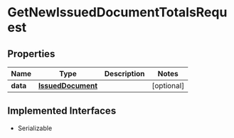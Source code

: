 

# GetNewIssuedDocumentTotalsRequest


## Properties

| Name | Type | Description | Notes |
|------------ | ------------- | ------------- | -------------|
|**data** | [**IssuedDocument**](IssuedDocument.md) |  |  [optional] |


## Implemented Interfaces

* Serializable


